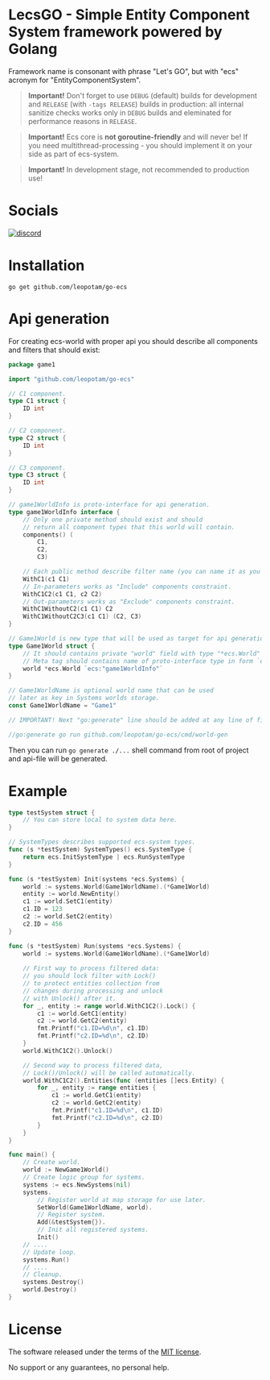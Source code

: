 # LecsGO - Simple Entity Component System framework powered by Golang

Framework name is consonant with phrase "Let's GO", but with "ecs" acronym for "EntityComponentSystem".

> **Important!** Don't forget to use `DEBUG` (default) builds for development and `RELEASE` (with `-tags RELEASE`) builds in production: all internal sanitize checks works only in `DEBUG` builds and eleminated for performance reasons in `RELEASE`.

> **Important!** Ecs core is **not goroutine-friendly** and will never be! If you need multithread-processing - you should implement it on your side as part of ecs-system.

> **Important!** In development stage, not recommended to production use!

# Socials
[![discord](https://img.shields.io/discord/404358247621853185.svg?label=enter%20to%20discord%20server&style=for-the-badge&logo=discord)](https://discord.gg/5GZVde6)

# Installation

`go get github.com/leopotam/go-ecs`

# Api generation
For creating ecs-world with proper api you should describe all components and filters that should exist:
```go
package game1

import "github.com/leopotam/go-ecs"

// C1 component.
type C1 struct {
	ID int
}

// C2 component.
type C2 struct {
	ID int
}

// C3 component.
type C3 struct {
	ID int
}

// game1WorldInfo is proto-interface for api generation.
type game1WorldInfo interface {
	// Only one private method should exist and should
	// return all component types that this world will contain.
	components() (
		C1,
		C2,
		C3)

	// Each public method describe filter name (you can name it as you want).
	WithC1(c1 C1)
	// In-parameters works as "Include" components constraint.
	WithC1C2(c1 C1, c2 C2)
	// Out-parameters works as "Exclude" components constraint.
	WithC1WithoutC2(c1 C1) C2
	WithC1WithoutC2C3(c1 C1) (C2, C3)
}

// Game1World is new type that will be used as target for api generation.
type Game1World struct {
    // It should contains private "world" field with type "*ecs.World" - its important!
    // Meta tag should contains name of proto-interface type in form `ecs:"ProtoInterfaceTypeName"`
	world *ecs.World `ecs:"game1WorldInfo"`
}

// Game1WorldName is optional world name that can be used
// later as key in Systems worlds storage.
const Game1WorldName = "Game1"

// IMPORTANT! Next "go:generate" line should be added at any line of file where world type + world proto-interface placed.

//go:generate go run github.com/leopotam/go-ecs/cmd/world-gen
```
Then you can run `go generate ./...` shell command from root of project and api-file will be generated.

# Example

```go
type testSystem struct {
	// You can store local to system data here.
}

// SystemTypes describes supported ecs-system types.
func (s *testSystem) SystemTypes() ecs.SystemType {
	return ecs.InitSystemType | ecs.RunSystemType
}

func (s *testSystem) Init(systems *ecs.Systems) {
	world := systems.World(Game1WorldName).(*Game1World)
	entity := world.NewEntity()
	c1 := world.SetC1(entity)
	c1.ID = 123
	c2 := world.SetC2(entity)
	c2.ID = 456
}

func (s *testSystem) Run(systems *ecs.Systems) {
	world := systems.World(Game1WorldName).(*Game1World)
	
	// First way to process filtered data:
	// you should lock filter with Lock()
	// to protect entities collection from
	// changes during processing and unlock
	// with Unlock() after it.
	for _, entity := range world.WithC1C2().Lock() {
		c1 := world.GetC1(entity)
		c2 := world.GetC2(entity)
		fmt.Printf("c1.ID=%d\n", c1.ID)
		fmt.Printf("c2.ID=%d\n", c2.ID)
	}
	world.WithC1C2().Unlock()

	// Second way to process filtered data,
	// Lock()/Unlock() will be called automatically.
	world.WithC1C2().Entities(func (entities []ecs.Entity) {
		for _, entity := range entities {
			c1 := world.GetC1(entity)
			c2 := world.GetC2(entity)
			fmt.Printf("c1.ID=%d\n", c1.ID)
			fmt.Printf("c2.ID=%d\n", c2.ID)
		}
	}
}

func main() {
	// Create world.
	world := NewGame1World()
	// Create logic group for systems.
	systems := ecs.NewSystems(nil)
	systems.
		// Register world at map storage for use later.
		SetWorld(Game1WorldName, world).
		// Register system.
		Add(&testSystem{}).
		// Init all registered systems.
		Init()
	// ....
	// Update loop.
	systems.Run()
	// ....
	// Cleanup.
	systems.Destroy()
	world.Destroy()
}
```

# License
The software released under the terms of the [MIT license](./LICENSE.md).

No support or any guarantees, no personal help. 